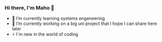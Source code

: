 ### Hi there, I'm Maho 🦕

<!--
**Mah0j0/Mah0j0** is a ✨ _special_ ✨ repository because its `README.md` (this file) appears on your GitHub profile.

Here are some ideas to get you started:

- 🔭 I’m currently working on ...
- 🌱 I’m currently learning ...
- 👯 I’m looking to collaborate on ...
- 🤔 I’m looking for help with ...
- 💬 Ask me about ...
- 📫 How to reach me: ...
- 😄 Pronouns: ...
- ⚡ Fun fact: ...
-->
- 🌱 I’m currently learning systems engeneering
- 🔭 I’m currently working on a big uni project that I hope I can share here later
- ⚡ I´m new in the world of coding
